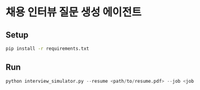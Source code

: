 
# 채용 인터뷰 질문 생성 에이전트

## Setup

```bash
pip install -r requirements.txt
```

## Run

```python
python interview_simulator.py --resume <path/to/resume.pdf> --job <job.url>
```
